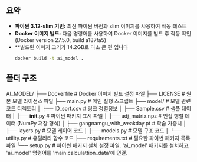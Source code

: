 
## 요약

*   **파이썬 3.12-slim 기반:** 최신 파이썬 버전과 slim 이미지를 사용하여 작동 테스트
*   **Docker 이미지 빌드:** 다음 명령어를 사용하여 Docker 이미지를 빋드 후 작동 확인 (Docker version 27.5.0, build a187fa5)
*   **빌드된 이미지 크기가 14.2GB로 다소 큰 편 입니다
    ```bash
    docker build -t ai_model .
    ```

## 폴더 구조
AI_MODEL/
├── Dockerfile          # Docker 이미지 빌드 설정 파일
├── LICENSE              # 원본 모델 라이선스 파일
├── main.py             # 메인 실행 스크립트
├── model/              # 모델 관련 코드 디렉토리
│   ├── ID_sort.csv       # 링크 정렬정보 
│   ├── Sample.csv        # 샘플 데이터
│   ├── __init__.py       # 파이썬 패키지 표시 파일
│   ├── adj_matrix.npz     # 인접 행렬 데이터 (NumPy 저장 형식)
│   ├── gangnamgu_with_weakday.pt   # 학습 가중치
│   ├── layers.py          # 모델 레이어 코드
│   ├── models.py         # 모델 구조 코드
│   └── utility.py         # 유틸리티 함수 코드
├── requirements.txt    # 필요한 파이썬 패키지 목록 파일
└── setup.py         # 파이썬 패키지 설치 설정 파일. 'ai_model' 패키지를 설치하고, 'ai_model' 명령어를 'main:calculattion_data'에 연결.
